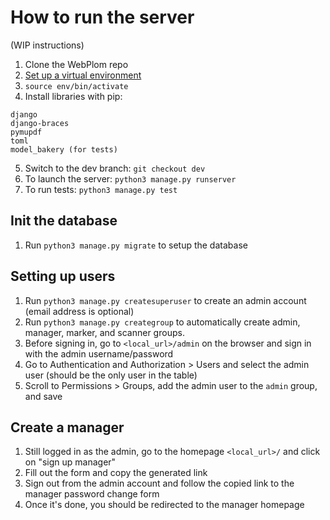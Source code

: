# How to run the server

(WIP instructions)

1. Clone the WebPlom repo
2. [Set up a virtual environment](https://docs.python.org/3/library/venv.html) 
3. `source env/bin/activate`
4. Install libraries with pip: 
```
django
django-braces
pymupdf
toml
model_bakery (for tests)
```
5. Switch to the dev branch: `git checkout dev`
6. To launch the server: `python3 manage.py runserver`
8. To run tests: `python3 manage.py test`

## Init the database
1. Run `python3 manage.py migrate` to setup the database

## Setting up users
1. Run `python3 manage.py createsuperuser` to create an admin account (email address is optional)
2. Run `python3 manage.py creategroup` to automatically create admin, manager, marker, and scanner groups.
3. Before signing in, go to `<local_url>/admin` on the browser and sign in with the admin username/password
4. Go to Authentication and Authorization > Users and select the admin user (should be the only user in the table)
5. Scroll to Permissions > Groups, add the admin user to the `admin` group, and save

## Create a manager
1. Still logged in as the admin, go to the homepage `<local_url>/` and click on "sign up manager"
2. Fill out the form and copy the generated link
3. Sign out from the admin account and follow the copied link to the manager password change form
4. Once it's done, you should be redirected to the manager homepage
